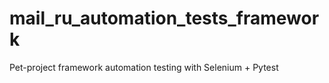 # mail_ru_automation_tests_framework
Pet-project framework automation testing with  Selenium + Pytest
